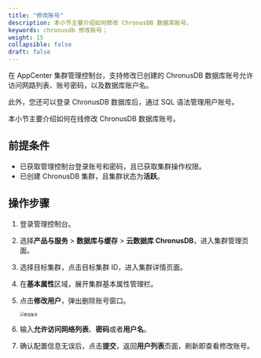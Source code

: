 ```yaml
---
title: "修改账号"
description: 本小节主要介绍如何修改 ChronusDB 数据库账号。 
keywords: chronusdb 修改账号；
weight: 15
collapsible: false
draft: false
---
```




在 AppCenter 集群管理控制台，支持修改已创建的 ChronusDB 数据库账号允许访问网路列表、账号密码，以及数据库账户名。

此外，您还可以登录 ChronusDB 数据库后，通过 SQL 语法管理用户账号。

本小节主要介绍如何在线修改 ChronusDB 数据库账号。

## 前提条件

- 已获取管理控制台登录账号和密码，且已获取集群操作权限。
- 已创建 ChronusDB 集群，且集群状态为**活跃**。

## 操作步骤

1. 登录管理控制台。
2. 选择**产品与服务** > **数据库与缓存** > **云数据库 ChronusDB**，进入集群管理页面。
3. 选择目标集群，点击目标集群 ID，进入集群详情页面。
4. 在**基本属性**区域，展开集群基本属性管理栏。
5. 点击**修改用户**，弹出删除账号窗口。
   
   <img src="../../../_images/modify_user.png" alt="修改账号" style="zoom:50%;" />

6. 输入**允许访问网络列表**、**密码**或者**用户名**。
7. 确认配置信息无误后，点击**提交**，返回**用户列表**页面，刷新即查看修改账号。
